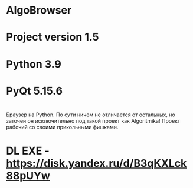 # AlgoBrowser
# Project version 1.5
#
# Python 3.9
# PyQt 5.15.6
#
Браузер на Python.
По сути ничем не отличается от остальных, но заточен он исключительно под такой проект как Algoritmika!
Проект рабочий со своими прикольными фишками.

# DL EXE - https://disk.yandex.ru/d/B3qKXLck88pUYw
